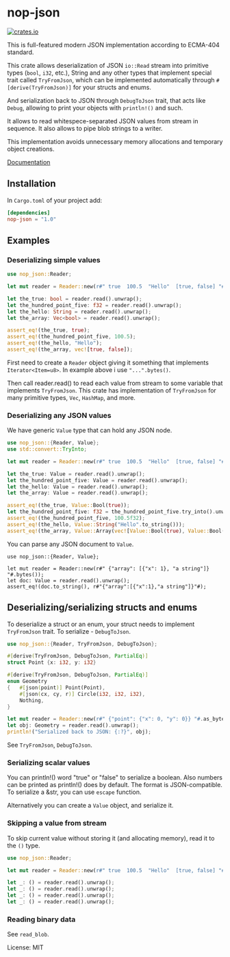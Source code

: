 # nop-json

[![crates.io](https://img.shields.io/crates/v/nop-json.svg)](https://crates.io/crates/nop-json)

This is full-featured modern JSON implementation according to ECMA-404 standard.

This crate allows deserialization of JSON `io::Read` stream into primitive types (`bool`, `i32`, etc.),
String and any other types that implement special trait called `TryFromJson`, which can be implemented
automatically through `#[derive(TryFromJson)]` for your structs and enums.

And serialization back to JSON through `DebugToJson` trait, that acts like `Debug`, allowing to
print your objects with `println!()` and such.

It allows to read whitespece-separated JSON values from stream in sequence. It also allows to pipe blob strings to a writer.

This implementation avoids unnecessary memory allocations and temporary object creations.

[Documentation](https://docs.rs/nop-json/0.0.4/nop_json/)

## Installation

In `Cargo.toml` of your project add:
```toml
[dependencies]
nop-json = "1.0"
```

## Examples

### Deserializing simple values

```rust
use nop_json::Reader;

let mut reader = Reader::new(r#" true  100.5  "Hello"  [true, false] "#.as_bytes());

let the_true: bool = reader.read().unwrap();
let the_hundred_point_five: f32 = reader.read().unwrap();
let the_hello: String = reader.read().unwrap();
let the_array: Vec<bool> = reader.read().unwrap();

assert_eq!(the_true, true);
assert_eq!(the_hundred_point_five, 100.5);
assert_eq!(the_hello, "Hello");
assert_eq!(the_array, vec![true, false]);
```
First need to create a `Reader` object giving it something that implements `Iterator<Item=u8>`. In example above i use `"...".bytes()`.

Then call reader.read() to read each value from stream to some variable that implements `TryFromJson`.
This crate has implementation of `TryFromJson` for many primitive types, `Vec`, `HashMap`, and more.

### Deserializing any JSON values

We have generic `Value` type that can hold any JSON node.

```rust
use nop_json::{Reader, Value};
use std::convert::TryInto;

let mut reader = Reader::new(r#" true  100.5  "Hello"  [true, false] "#.as_bytes());

let the_true: Value = reader.read().unwrap();
let the_hundred_point_five: Value = reader.read().unwrap();
let the_hello: Value = reader.read().unwrap();
let the_array: Value = reader.read().unwrap();

assert_eq!(the_true, Value::Bool(true));
let the_hundred_point_five: f32 = the_hundred_point_five.try_into().unwrap();
assert_eq!(the_hundred_point_five, 100.5f32);
assert_eq!(the_hello, Value::String("Hello".to_string()));
assert_eq!(the_array, Value::Array(vec![Value::Bool(true), Value::Bool(false)]));
```

You can parse any JSON document to `Value`.

```
use nop_json::{Reader, Value};

let mut reader = Reader::new(r#" {"array": [{"x": 1}, "a string"]} "#.bytes());
let doc: Value = reader.read().unwrap();
assert_eq!(doc.to_string(), r#"{"array":[{"x":1},"a string"]}"#);
```

## Deserializing/serializing structs and enums

To deserialize a struct or an enum, your struct needs to implement `TryFromJson` trait.
To serialize - `DebugToJson`.

```rust
use nop_json::{Reader, TryFromJson, DebugToJson};

#[derive(TryFromJson, DebugToJson, PartialEq)]
struct Point {x: i32, y: i32}

#[derive(TryFromJson, DebugToJson, PartialEq)]
enum Geometry
{	#[json(point)] Point(Point),
	#[json(cx, cy, r)] Circle(i32, i32, i32),
	Nothing,
}

let mut reader = Reader::new(r#" {"point": {"x": 0, "y": 0}} "#.as_bytes());
let obj: Geometry = reader.read().unwrap();
println!("Serialized back to JSON: {:?}", obj);
```
See `TryFromJson`, `DebugToJson`.

### Serializing scalar values

You can println!() word "true" or "false" to serialize a boolean. Also numbers can be printed as println!() does by default.
The format is JSON-compatible. To serialize a &str, you can use `escape` function.

Alternatively you can create a `Value` object, and serialize it.

### Skipping a value from stream

To skip current value without storing it (and allocating memory), read it to the `()` type.
```rust
use nop_json::Reader;

let mut reader = Reader::new(r#" true  100.5  "Hello"  [true, false] "#.as_bytes());

let _: () = reader.read().unwrap();
let _: () = reader.read().unwrap();
let _: () = reader.read().unwrap();
let _: () = reader.read().unwrap();
```

### Reading binary data
See `read_blob`.

License: MIT

